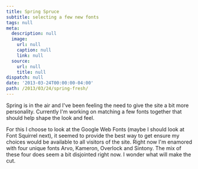 ```yaml
---
title: Spring Spruce
subtitle: selecting a few new fonts
tags: null
meta:
  description: null
  image:
    url: null
    caption: null
    link: null
  source:
    url: null
    title: null
dispatch: null
date: '2013-03-24T00:00:00-04:00'
path: /2013/03/24/spring-fresh/
---
```


Spring is in the air and I've been feeling the need to give the site a bit more personality. Currently I'm working on matching a few fonts together that should help shape the look and feel.

For this I choose to look at the Google Web Fonts (maybe I should look at Font Squirrel next), it seemed to provide the best way to get ensure my choices would be available to all visitors of the site. Right now I'm enamored with four unique fonts Arvo, Kameron, Overlock and Sintony. The mix of these four does seem a bit disjointed right now. I wonder what will make the cut.

